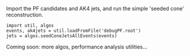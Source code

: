 Import the PF candidates and AK4 jets, and run the simple 'seeded cone' reconstruction.
```
import util, algos
events, ak4jets = util.loadFromFile('debugPF.root')
jets = algos.seedConeJetsAllEvents(events)
```

Coming soon: more algos, performance analysis utilities...
